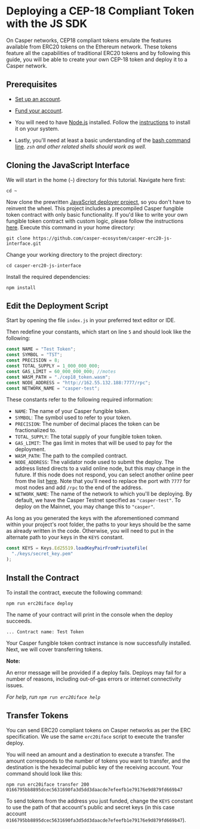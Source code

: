 # Deploying a CEP-18 Compliant Token with the JS SDK

On Casper networks, CEP18 compliant tokens emulate the features available from ERC20 tokens on the Ethereum network. These tokens feature all the capabilities of traditional ERC20 tokens and by following this guide, you will be able to create your own CEP-18 token and deploy it to a Casper network.

## Prerequisites

- [Set up an account](https://docs.casper.network/concepts/accounts-and-keys/#creating-accounts-and-keys).
- [Fund your account](https://docs.casper.network/concepts/accounts-and-keys/#funding-your-account).

- You will need to have [Node.js](https://nodejs.org/en/) installed. Follow the [instructions](https://nodejs.org/en/download) to install it on your system.

- Lastly, you'll need at least a basic understanding of the [bash command line](https://www.gnu.org/software/bash/manual/bash.html). *`zsh` and other related shells should work as well.*

## Cloning the JavaScript Interface

We will start in the home (`~`) directory for this tutorial. Navigate here first:

`cd ~`

Now clone the prewritten [JavaScript deployer project](https://github.com/casper-ecosystem/casper-erc20-js-interface), so you don't have to reinvent the wheel. This project includes a precompiled Casper fungible token contract with only basic functionality. If you'd like to write your own fungible token contract with custom logic, please follow the instructions [here](https://docs.casper.network/developers/writing-onchain-code/simple-contract/). Execute this command in your home directory:

`git clone https://github.com/casper-ecosystem/casper-erc20-js-interface.git`

Change your working directory to the project directory:

`cd casper-erc20-js-interface`

Install the required dependencies:

`npm install`

## Edit the Deployment Script

Start by opening the file `index.js` in your preferred text editor or IDE.

Then redefine your constants, which start on line `5` and should look like the following:

```javascript
const NAME = "Test Token";
const SYMBOL = "TST";
const PRECISION = 8;
const TOTAL_SUPPLY = 1_000_000_000;
const GAS_LIMIT = 60_000_000_000; //motes
const WASM_PATH = "./cep18_token.wasm";
const NODE_ADDRESS = "http://162.55.132.188:7777/rpc";
const NETWORK_NAME = "casper-test";
```

These constants refer to the following required information:

* `NAME`: The name of your Casper fungible token.
* `SYMBOL`: The symbol used to refer to your token.
* `PRECISION`: The number of decimal places the token can be fractionalized to.
* `TOTAL_SUPPLY`: The total supply of your fungible token token.
* `GAS_LIMIT`: The gas limit in motes that will be used to pay for the deployment.
* `WASM_PATH`: The path to the compiled contract.
* `NODE_ADDRESS`: The validator node used to submit the deploy. The address listed directs to a valid online node, but this may change in the future. If this node does not respond, you can select another online peer from the list [here](https://testnet.cspr.live/tools/peers). Note that you'll need to replace the port with `7777` for most nodes and add `/rpc` to the end of the address.
* `NETWORK_NAME`: The name of the network to which you'll be deploying. By default, we have the Casper Testnet specified as `"casper-test"`. To deploy on the Mainnet, you may change this to `"casper"`.

As long as you generated the keys with the aforementioned command within your project's root folder, the paths to your keys should be the same as already written in the code. Otherwise, you will need to put in the alternate path to your keys in the `KEYS` constant.

```javascript
const KEYS = Keys.Ed25519.loadKeyPairFromPrivateFile(
  "./keys/secret_key.pem"
);
```

## Install the Contract

To install the contract, execute the following command:

`npm run erc20iface deploy`

The name of your contract will print in the console when the deploy succeeds.

`... Contract name: Test Token`

Your Casper fungible token contract instance is now successfully installed. Next, we will cover transferring tokens.

**Note:**

An error message will be provided if a deploy fails. Deploys may fail for a number of reasons, including out-of-gas errors or internet connectivity issues.

*For help, run `npm run erc20iface help`*

## Transfer Tokens

You can send ERC20 compliant tokens on Casper networks as per the ERC specification. We use the same  `erc20iface` script to execute the transfer deploy.

You will need an amount and a destination to execute a transfer. The amount corresponds to the number of tokens you want to transfer, and the destination is the hexadecimal public key of the receiving account. Your command should look like this:

`npm run erc20iface transfer 200 0166795bb8895dcec5631690fa3d5dd3daacde7efeefb1e79176e9d879fd669b47`

To send tokens from the address you just funded, change the `KEYS` constant to use the path of that account's public and secret keys (in this case account `0166795bb8895dcec5631690fa3d5dd3daacde7efeefb1e79176e9d879fd669b47`).

